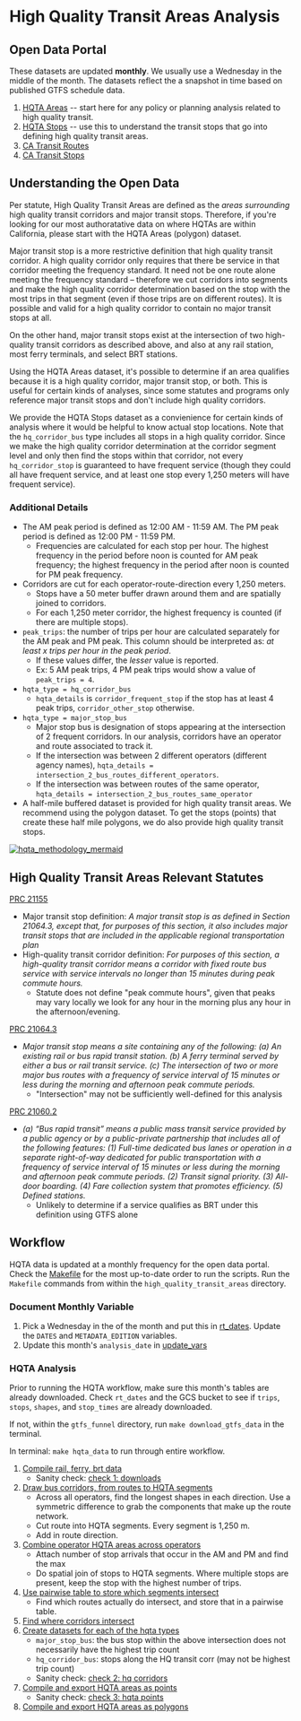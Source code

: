 # High Quality Transit Areas Analysis

## Open Data Portal 

These datasets are updated **monthly**. We usually use a Wednesday in the middle of the month. The datasets reflect the a snapshot in time based on published GTFS schedule data.

1. [HQTA Areas](https://gis.data.ca.gov/datasets/863e61eacbf3463ab239beb3cee4a2c3_0) -- start here for any policy or planning analysis related to high quality transit.
1. [HQTA Stops](https://gis.data.ca.gov/datasets/f6c30480f0e84be699383192c099a6a4_0) -- use this to understand the transit stops that go into defining high quality transit areas.
1. [CA Transit Routes](https://gis.data.ca.gov/datasets/dd7cb74665a14859a59b8c31d3bc5a3e_0)
1. [CA Transit Stops](https://gis.data.ca.gov/datasets/900992cc94ab49dbbb906d8f147c2a72_0)

## Understanding the Open Data

Per statute, High Quality Transit Areas are defined as the _areas surrounding_ high quality transit corridors and major transit stops. Therefore, if you're looking for our most authoratative data on where HQTAs are within California, please start with the HQTA Areas (polygon) dataset.

Major transit stop is a more restrictive definition that high quality transit corridor. A high quality corridor only requires that there be service in that corridor meeting the frequency standard. It need not be one route alone meeting the frequency standard – therefore we cut corridors into segments and make the high quality corridor determination based on the stop with the most trips in that segment (even if those trips are on different routes). It is possible and valid for a high quality corridor to contain no major transit stops at all.

On the other hand, major transit stops exist at the intersection of two high-quality transit corridors as described above, and also at any rail station, most ferry terminals, and select BRT stations.

Using the HQTA Areas dataset, it's possible to determine if an area qualifies because it is a high quality corridor, major transit stop, or both. This is useful for certain kinds of analyses, since some statutes and programs only reference major transit stops and don't include high quality corridors.

We provide the HQTA Stops dataset as a convienience for certain kinds of analysis where it would be helpful to know actual stop locations. Note that the `hq_corridor_bus` type includes all stops in a high quality corridor. Since we make the high quality corridor determination at the corridor segment level and only then find the stops within that corridor, not every `hq_corridor_stop` is guaranteed to have frequent service (though they could all have frequent service, and at least one stop every 1,250 meters will have frequent service).

### Additional Details
* The AM peak period is defined as 12:00 AM - 11:59 AM. The PM peak period is defined as 12:00 PM - 11:59 PM.
    * Frequencies are calculated for each stop per hour. The highest frequency in the period before noon is counted for AM peak frequency; the highest frequency in the period after noon is counted for PM peak frequency.
* Corridors are cut for each operator-route-direction every 1,250 meters.
   * Stops have a 50 meter buffer drawn around them and are spatially joined to corridors.
   * For each 1,250 meter corridor, the highest frequency is counted (if there are multiple stops).
*  `peak_trips`: the number of trips per hour are calculated separately for the AM peak and PM peak. This column should be interpreted as: *at least x trips per hour in the peak period*. 
    * If these values differ, the *lesser* value is reported. 
    * Ex: 5 AM peak trips, 4 PM peak trips would show a value of `peak_trips = 4`.
* `hqta_type = hq_corridor_bus`
    * `hqta_details` is `corridor_frequent_stop` if the stop has at least 4 peak trips, `corridor_other_stop` otherwise.
* `hqta_type = major_stop_bus`
    * Major stop bus is designation of stops appearing at the intersection of 2 frequent corridors. In our analysis, corridors have an operator and route associated to track it.
    * If the intersection was between 2 different operators (different agency names), `hqta_details = intersection_2_bus_routes_different_operators`.
    * If the intersection was between routes of the same operator, `hqta_details = intersection_2_bus_routes_same_operator`
* A half-mile buffered dataset is provided for high quality transit areas. We recommend using the polygon dataset. To get the stops (points) that create these half mile polygons, we do also provide high quality transit stops.

[![hqta_methodology_mermaid](https://mermaid.ink/img/pako:eNqFkk1rwzAMhv-K8Ai5NNBLGWQw6FduY7CWnQxFjZXVkNhBVthK6X9fmqxry0h3sYX0SNjvq4PKvSGVqiRJtBMrJaXwWpODBQpCAvMprBldsAIr8XUAdAbefCMUtOuaouigHYB1VlLoQoBYdlRRnEK8xUDx6Dr7jmxxW1KIf_G2VLOtkPdzX3o-9T0sJ9kkm55bL8SavuRCjcfjv8jMsyEegkrraKgWKPfO3L4jyx6XsytGiMXeIEVRxH35eLra4xhF2mlXlP4z3yELrGdPPSFsWxGT5Bly3Eiv7IY7PX-IsMOaBpA7M8LJnfOIzql_gI3YigYoNVIVcYXWtKvRmaRVZ55WaRsaKrApRav2py2KjfjV3uUqFW5opJraoNDC4gdjdU6SseL5pd-2bumO3-XAyjk?type=png)](https://mermaid.live/edit#pako:eNqFkk1rwzAMhv-K8Ai5NNBLGWQw6FduY7CWnQxFjZXVkNhBVthK6X9fmqxry0h3sYX0SNjvq4PKvSGVqiRJtBMrJaXwWpODBQpCAvMprBldsAIr8XUAdAbefCMUtOuaouigHYB1VlLoQoBYdlRRnEK8xUDx6Dr7jmxxW1KIf_G2VLOtkPdzX3o-9T0sJ9kkm55bL8SavuRCjcfjv8jMsyEegkrraKgWKPfO3L4jyx6XsytGiMXeIEVRxH35eLra4xhF2mlXlP4z3yELrGdPPSFsWxGT5Bly3Eiv7IY7PX-IsMOaBpA7M8LJnfOIzql_gI3YigYoNVIVcYXWtKvRmaRVZ55WaRsaKrApRav2py2KjfjV3uUqFW5opJraoNDC4gdjdU6SseL5pd-2bumO3-XAyjk)

## High Quality Transit Areas Relevant Statutes

[PRC 21155](https://leginfo.legislature.ca.gov/faces/codes_displaySection.xhtml?sectionNum=21155.&lawCode=PRC)
* Major transit stop definition: _A major transit stop is as defined in Section 21064.3, except that, for purposes of this section, it also includes major transit stops that are included in the applicable regional transportation plan_
* High-quality transit corridor definition: _For purposes of this section, a high-quality transit corridor means a corridor with fixed route bus service with service intervals no longer than 15 minutes during peak commute hours._
    * Statute does not define "peak commute hours", given that peaks may vary locally we look for any hour in the morning plus any hour in the afternoon/evening.

[PRC 21064.3](https://leginfo.legislature.ca.gov/faces/codes_displaySection.xhtml?sectionNum=21064.3.&lawCode=PRC)
* _Major transit stop means a site containing any of the following:
(a) An existing rail or bus rapid transit station.
(b) A ferry terminal served by either a bus or rail transit service.
(c) The intersection of two or more major bus routes with a frequency of service interval of 15 minutes or less during the morning and afternoon peak commute periods._
    * "Intersection" may not be sufficiently well-defined for this analysis

[PRC 21060.2](https://leginfo.legislature.ca.gov/faces/codes_displaySection.xhtml?lawCode=PRC&sectionNum=21060.2.&highlight=true&keyword=bus%20rapid%20transit)
* _(a) “Bus rapid transit” means a public mass transit service provided by a public agency or by a public-private partnership that includes all of the following features:
(1) Full-time dedicated bus lanes or operation in a separate right-of-way dedicated for public transportation with a frequency of service interval of 15 minutes or less during the morning and afternoon peak commute periods.
(2) Transit signal priority.
(3) All-door boarding.
(4) Fare collection system that promotes efficiency.
(5) Defined stations._
    * Unlikely to determine if a service qualifies as BRT under this definition using GTFS alone
    
## Workflow

HQTA data is updated at a monthly frequency for the open data portal. Check the [Makefile](./Makefile) for the most up-to-date order to run the scripts. Run the `Makefile` commands from within the `high_quality_transit_areas` directory.

### Document Monthly Variable

1. Pick a Wednesday in the of the month and put this in [rt_dates](../_shared_utils/shared_utils/rt_dates.py). Update the `DATES` and `METADATA_EDITION` variables.
1. Update this month's `analysis_date` in [update_vars](./update_vars.py)

### HQTA Analysis

Prior to running the HQTA workflow, make sure this month's tables are already downloaded. Check `rt_dates` and the GCS bucket to see if `trips`, `stops`, `shapes`, and `stop_times` are already downloaded. 

If not, within the `gtfs_funnel` directory, run `make download_gtfs_data` in the terminal.

In terminal: `make hqta_data` to run through entire workflow.

1. [Compile rail, ferry, brt data](./A1_rail_ferry_brt_stops.py)
    * Sanity check: [check 1: downloads](./check1_downloads.ipynb)
1. [Draw bus corridors, from routes to HQTA segments](./B1_create_hqta_segments.py)
    * Across all operators, find the longest shapes in each direction. Use a symmetric difference to grab the components that make up the route network.
    * Cut route into HQTA segments. Every segment is 1,250 m. 
    * Add in route direction.
1. [Combine operator HQTA areas across operators](./B2_sjoin_stops_to_segments.py)
    * Attach number of stop arrivals that occur in the AM and PM and find the max
    * Do spatial join of stops to HQTA segments. Where multiple stops are present, keep the stop with the highest number of trips.
1. [Use pairwise table to store which segments intersect](./C1_prep_pairwise_intersections.py) 
    * Find which routes actually do intersect, and store that in a pairwise table.
1. [Find where corridors intersect](./C2_get_intersections.py)
1. [Create datasets for each of the hqta types](./C3_create_bus_hqta_types.py)
    * `major_stop_bus`: the bus stop within the above intersection does not necessarily have the highest trip count
    * `hq_corridor_bus`: stops along the HQ transit corr (may not be highest trip count)
    * Sanity check: [check 2: hq corridors](./check2_hq_corridors.ipynb)
1. [Compile and export HQTA areas as points](./D1_assemble_hqta_points.py)
    * Sanity check: [check 3: hqta points](./check3_hqta_points.ipynb)
1. [Compile and export HQTA areas as polygons](./D2_assemble_hqta_polygons.py)
